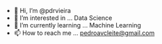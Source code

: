 - 👋 Hi, I’m @pdrvieira
- 👀 I’m interested in ... Data Science
- 🌱 I’m currently learning ... Machine Learning
- 📫 How to reach me ... pedroavcleite@gmail.com

<!---
pdrvieira/pdrvieira is a ✨ special ✨ repository because its `README.md` (this file) appears on your GitHub profile.
You can click the Preview link to take a look at your changes.
--->
